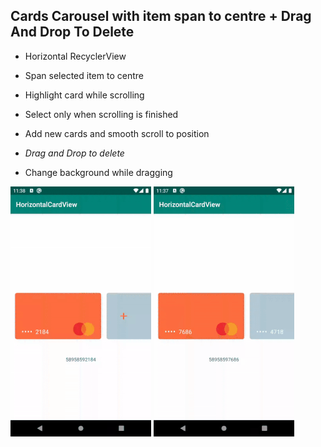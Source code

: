 ## Cards Carousel with item span to centre + Drag And Drop To Delete

* Horizontal RecyclerView
* Span selected item to centre
* Highlight card while scrolling
* Select only when scrolling is finished
* Add new cards and smooth scroll to position

* _Drag and Drop to delete_
* Change background while dragging

![carousel](gifs/carousel.gif)
![draganddrop](gifs/dragandgrop.gif)